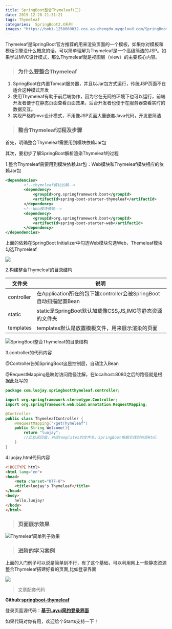 ```yaml
---
title: SpringBoot整合Thymeleaf(三)
date: 2019-12-28 21:31:21
tags: Thymeleaf
categories:  SpringBoot2.X系列
images: "https://bobi-1258060032.cos.ap-chengdu.myqcloud.com/SpringBoot-Study/SpringBoot-index.jpg"
---
```


​		Thymeleaf是SpringBoot官方推荐的用来渲染页面的一个模板，如果你对模板和模板引擎没什么概念的话，可以简单理解为Thymeleaf是一个高级简洁的JSP。如果学过MVC设计模式，那么Thymeleaf就是视图层（view）的主要核心内容。

>### 为什么要整合Thymeleaf

1. SpringBoot在内置Tomcat服务器，并且以Jar包方式运行，传统JSP页面不在适合这种模式开发
2. 使用Thymeleaf有助于前后端协作，因为它在无网络环境下也可以运行，前端开发者便于在静态页面查看页面效果，后台开发者也便于在服务器查看实时的数据交互。
3. 实现严格的mvc设计模式，不用像JSP页面大量嵌套Java代码，开发更简洁

> ### 整合Thymeleaf过程及步骤

首先，明确整合Thymeleaf需要用到模块依赖Jar包

其次，要初步了解SpringBoot解析渲染Thymeleaf的过程

1.整合Thymeleaf需要用到模块依赖Jar包：Web模块和Thymeleaf模块相应的依赖Jar包

```xml
<dependencies>
        <!--thymeleaf模块依赖-->
        <dependency>
            <groupId>org.springframework.boot</groupId>
            <artifactId>spring-boot-starter-thymeleaf</artifactId>
        </dependency>
        <!--Web模块依赖-->
        <dependency>
            <groupId>org.springframework.boot</groupId>
            <artifactId>spring-boot-starter-web</artifactId>
        </dependency>
</dependencies>
```

上面的依赖在SpringBoot Initializer中勾选Web模块勾选Web，Themeleaf模块勾选Thymeleaf

![](https://bobi-1258060032.cos.ap-chengdu.myqcloud.com/SpringBoot-Themeleaf/SpringBoot-Thymeleaf-Module.png)

2.构建整合Thymeleaf的目录结构

| 文件夹     | 说明                                                         |
| ---------- | ------------------------------------------------------------ |
| controller | 在Application所在的包下建controller会被SpringBoot自动扫描配置Bean |
| static     | static是SpringBoot默认加载像CSS,JS,IMG等静态资源的文件夹     |
| templates  | templates默认是放置模板文件，用来展示渲染的页面              |

![SpringBoot整合Thymeleaf的目录结构](https://bobi-1258060032.cos.ap-chengdu.myqcloud.com/SpringBoot-Themeleaf/20191226221317.png)

3.controller的代码内容

@Controller告知SpringBoot这是控制层，自动注入Bean

@RequestMapping是映射访问路径注解，在localhost:8080之后的路径就是根据此处写的

```Java
package com.luojay.springbootthymeleaf.controller;

import org.springframework.stereotype.Controller;
import org.springframework.web.bind.annotation.RequestMapping;

@Controller
public class ThymeleafController {
    @RequestMapping("/getThymeleaf")
    public String Welcome(){
        return "luojay";
        //此处返回值，对应templates的文件名，SpringBoot根据它找到对应Html
    }
}
```

4.luojay.html代码内容

```html
<!DOCTYPE html>
<html lang="en">
<head>
    <meta charset="UTF-8">
    <title>luojay's Thymeleaf</title>
</head>
<body>
    hello,luojay!
</body>
</html>
```

>### 页面展示效果

![Thymeleaf简单列子效果](https://bobi-1258060032.cos.ap-chengdu.myqcloud.com/SpringBoot-Themeleaf/SpringBoot-Thymeleaf-runResult.png)

>### 进阶的学习案例

上面的入门例子可以说是简单到不行，有了这个基础，可以利用网上一些静态资源整合Thymeleaf搭建好看的页面,比如登录界面

![](https://bobi-1258060032.cos.ap-chengdu.myqcloud.com/SpringBoot-Themeleaf/SpringBoot-Thymeleaf-login.gif)

> 文章配套代码

**Github**:**[springboot-thymeleaf ]( https://github.com/bobi8344/SpringBoot-Study/tree/master/springboot-thymeleaf )**

登录页面源代码：[**基于Layui简约登录界面**]( https://www.17sucai.com/pins/34125.html )

如果代码对你有用，欢迎给个Starts支持一下！

